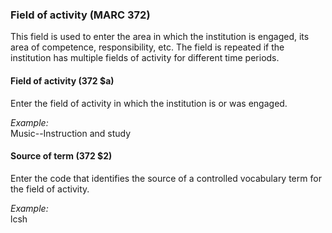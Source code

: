 ### Field of activity (MARC 372)

This field is used to enter the area in which the institution is engaged, its area of competence, responsibility, etc. The field is repeated if the institution has multiple fields of activity for different time periods.



#### Field of activity (372 $a)

Enter the field of activity in which the institution is or was engaged.

_Example:_  
Music--Instruction and study



#### Source of term (372 $2)

Enter the code that identifies the source of a controlled vocabulary term for the field of activity.

_Example:_  
lcsh